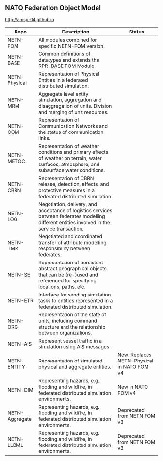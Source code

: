 ## NATO Federation Object Model

http://amsp-04.github.io

|Repo|Description|Status|
|---|---|---|
|NETN-FOM| All modules combined for specific NETN-FOM version.| |
|NETN-BASE| Common definitions of datatypes and extends the RPR-BASE FOM Module.| |
|NETN-Physical| Representation of Physical Entities in a federated distributed simulation.| |
|NETN-MRM| Aggregate level entity simulation, aggregation and disaggregation of units. Division and merging of unit resources.| |
|NETN-COM| Representation of Communication Networks and the status of communication links.||
|NETN-METOC| Representation of weather conditions and primary effects of weather on terrain, water surfaces, atmosphere, and subsurface water conditions.| |
|NETN-CBRN| Representation of CBRN release, detection, effects, and protective measures in a federated distributed simulation.| |
|NETN-LOG| Negotiation, delivery, and acceptance of logistics services between federates modelling different entities involved in the service transaction. | |
|NETN-TMR| Negotiated and coordinated transfer of attribute modelling responsibility between federates. | |
|NETN-SE| Representation of persistent abstract geographical objects that can be (re-)used and referenced for specifying locations, paths, etc. | |
|NETN-ETR| Interface for sending simulation tasks to entities represented in a federated distributed simulation.| |
|NETN-ORG| Representation of the state of units, including command structure and the relationship between organizations. | |
|NETN-AIS| Represent vessel traffic in a simulation using AIS messages.| |
|NETN-ENTITY| Representation of simulated physical and aggregate entities.|New. Replaces NETN-Physical in NATO FOM v4|
|NETN-DIM| Representing hazards, e.g. flooding and wildfire, in federated distributed simulation environments.|New in NATO FOM v4|
|NETN-Aggregate| Representing hazards, e.g. flooding and wildfire, in federated distributed simulation environments.|Deprecated from NETN FOM v3|
|NETN-LLBML| Representing hazards, e.g. flooding and wildfire, in federated distributed simulation environments.|Deprecated from NETN FOM v3|

